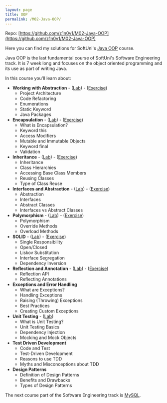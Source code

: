 ```yaml
---
layout: page
title: OOP
permalink: /M02-Java-OOP/
---
```


Repo: [https://github.com/z1n0v1/M02-Java-OOP](https://github.com/z1n0v1/M02-Java-OOP)

Here you can find my solutions for SoftUni's [Java OOP](https://softuni.bg/trainings/3587/java-oop-february-2022) course.

Java OOP is the last fundamental course of SoftUni's Software Engineering track. It is 7 week long and focuses on the object oriented programming and its use as part of writing Java.

In this course you'll learn about:

 - __Working with Abstraction__ - \([Lab](https://github.com/z1n0v1/M02-Java-OOP/tree/main/03L-Lab)\) - \([Exercise](https://github.com/z1n0v1/M02-Java-OOP/tree/main/04E-Exercise)\)
   - Project Architecture
   - Code Refactoring
   - Enumerations
   - Static Keyword
   - Java Packages
 - __Encapsulation__ - \([Lab](https://github.com/z1n0v1/M02-Java-OOP/tree/main/05L-Encapsulation)\) - \([Exercise](https://github.com/z1n0v1/M02-Java-OOP/tree/main/06E-Encapsulation)\)
   - What is Encapsulation?
   - Keyword this
   - Access Modifiers
   - Mutable and Immutable Objects
   - Keyword final
   - Validation
 - __Inheritance__ -  \([Lab](https://github.com/z1n0v1/M02-Java-OOP/tree/main/07L-Inheritance)\) - \([Exercise](https://github.com/z1n0v1/M02-Java-OOP/tree/main/08E-Inheritance)\)
   - Inheritance
   - Class Hierarchies
   - Accessing Base Class Members
   - Reusing Classes
   - Type of Class Reuse
 - __Interfaces and Abstraction__ - \([Lab](https://github.com/z1n0v1/M02-Java-OOP/tree/main/09L-InterfacesAndAbstraction)\) - \([Exercise](https://github.com/z1n0v1/M02-Java-OOP/tree/main/10E-InterfacesAndAbstraction)\)
   - Abstraction
   - Interfaces
   - Abstract Classes
   - Interfaces vs Abstract Classes
 - __Polymorphism__ - \([Lab](https://github.com/z1n0v1/M02-Java-OOP/tree/main/11L-Polymorphism)\) - \([Exercise](https://github.com/z1n0v1/M02-Java-OOP/tree/main/12E-Polymorphism)\)
   - Polymorphism
   - Override Methods
   - Overload Methods
 - __SOLID__ - \([Lab](https://github.com/z1n0v1/M02-Java-OOP/tree/main/13L-SOLID/L13SOLID)\) - \([Exercise](https://github.com/z1n0v1/M02-Java-OOP/tree/main/14E-SOLID/E14%20-%20Logger)\)
   - Single Responsibility
   - Open/Closed
   - Liskov Substitution
   - Interface Segregation
   - Dependency Inversion
 - __Reflection and Annotation__ - \([Lab](https://github.com/z1n0v1/M02-Java-OOP/tree/main/15L-ReflectionAndAnnotation)\) - \([Exercise](https://github.com/z1n0v1/M02-Java-OOP/tree/main/16E-ReflectionAndAnnotation)\)
   - Reflection API
   - Reflecting Annotations
 - __Exceptions and Error Handling__
   - What are Exceptions?
   - Handling Exceptions
   - Raising (Throwing) Exceptions
   - Best Practices
   - Creating Custom Exceptions
 - __Unit Testing__ - \([Lab](https://github.com/z1n0v1/M02-Java-OOP/tree/main/19L-UnitTesting)\)
   - What is Unit Testing?
   - Unit Testing Basics
   - Dependency Injection
   - Mocking and Mock Objects
 - __Test Driven Development__
   - Code and Test
   - Test-Driven Development
   - Reasons to use TDD
   - Myths and Misconceptions about TDD
 - __Design Patterns__
   - Definition of Design Patterns
   - Benefits and Drawbacks
   - Types of Design Patterns

The next course part of the Software Engineering track is [MySQL](/M03-MySQL/).